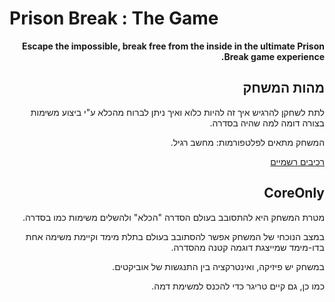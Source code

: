 # Prison Break : The Game
<div dir='rtl' lang='he'>


**Escape the impossible, break free from the inside in the ultimate Prison Break game experience.**

## מהות המשחק

לתת לשחקן להרגיש איך זה להיות כלוא ואיך ניתן לברוח מהכלא ע"י ביצוע משימות בצורה דומה למה שהיה בסדרה. 

המשחק מתאים לפלטפורמות: מחשב רגיל.

[רכיבים רשמיים](formal-elements.md)

## CoreOnly

מטרת המשחק היא להתסובב בעולם הסדרה "הכלא" ולהשלים משימות כמו בסדרה.

במצב הנוכחי של המשחק אפשר להסתובב בעולם בתלת מימד וקיימת משימה אחת בדו-מימד שמייצגת דוגמה קטנה מהסדרה.

במשחק יש פיזיקה, ואינטרקציה בין התנגשות של אוביקטים.

כמו כן, גם קיים טריגר כדי להכנס למשימת דמה.
</div>
